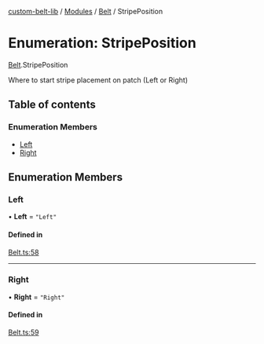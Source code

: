 [custom-belt-lib](../README.md) / [Modules](../modules.md) / [Belt](../modules/Belt.md) / StripePosition

# Enumeration: StripePosition

[Belt](../modules/Belt.md).StripePosition

Where to start stripe placement on patch (Left or Right)

## Table of contents

### Enumeration Members

- [Left](Belt.StripePosition.md#left)
- [Right](Belt.StripePosition.md#right)

## Enumeration Members

### Left

• **Left** = `"Left"`

#### Defined in

[Belt.ts:58](https://github.com/jeffholst/custom-belt/blob/3e8ce41/packages/custom-belt-lib/src/Belt.ts#L58)

---

### Right

• **Right** = `"Right"`

#### Defined in

[Belt.ts:59](https://github.com/jeffholst/custom-belt/blob/3e8ce41/packages/custom-belt-lib/src/Belt.ts#L59)
